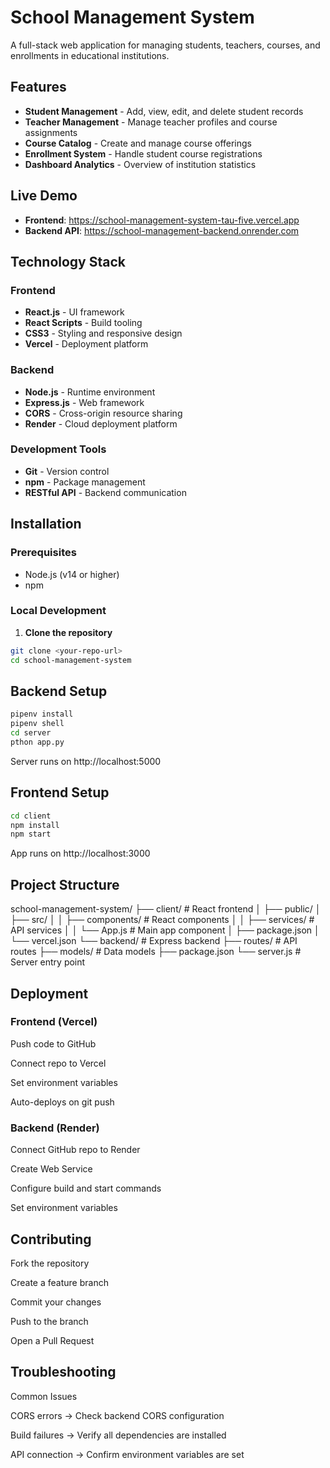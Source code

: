 # School Management System

A full-stack web application for managing students, teachers, courses, and enrollments in educational institutions.

##  Features

- **Student Management** - Add, view, edit, and delete student records
- **Teacher Management** - Manage teacher profiles and course assignments  
- **Course Catalog** - Create and manage course offerings
- **Enrollment System** - Handle student course registrations
- **Dashboard Analytics** - Overview of institution statistics

##  Live Demo

- **Frontend**: https://school-management-system-tau-five.vercel.app
- **Backend API**: https://school-management-backend.onrender.com

##  Technology Stack

### Frontend
- **React.js** - UI framework
- **React Scripts** - Build tooling
- **CSS3** - Styling and responsive design
- **Vercel** - Deployment platform

### Backend
- **Node.js** - Runtime environment
- **Express.js** - Web framework
- **CORS** - Cross-origin resource sharing
- **Render** - Cloud deployment platform

### Development Tools
- **Git** - Version control
- **npm** - Package management
- **RESTful API** - Backend communication

##  Installation

### Prerequisites
- Node.js (v14 or higher)
- npm

### Local Development

1. **Clone the repository**
```bash
git clone <your-repo-url>
cd school-management-system
```
## Backend Setup
```bash
pipenv install
pipenv shell
cd server
pthon app.py
```

Server runs on http://localhost:5000

## Frontend Setup
```bash
cd client
npm install
npm start
```
App runs on http://localhost:3000

 ## Project Structure
school-management-system/
├── client/                 # React frontend
│   ├── public/
│   ├── src/
│   │   ├── components/     # React components
│   │   ├── services/       # API services
│   │   └── App.js          # Main app component
│   ├── package.json
│   └── vercel.json
└── backend/                # Express backend
    ├── routes/             # API routes
    ├── models/             # Data models
    ├── package.json
    └── server.js           # Server entry point

## Deployment
### Frontend (Vercel)

Push code to GitHub

Connect repo to Vercel

Set environment variables

Auto-deploys on git push

### Backend (Render)

Connect GitHub repo to Render

Create Web Service

Configure build and start commands

Set environment variables

## Contributing

Fork the repository

Create a feature branch

Commit your changes

Push to the branch

Open a Pull Request

## Troubleshooting
Common Issues

CORS errors → Check backend CORS configuration

Build failures → Verify all dependencies are installed

API connection → Confirm environment variables are set
